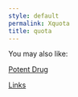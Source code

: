 ```yaml
---
style: default
permalink: Xquota
title: quota
---
```

You may also like:

[Potent Drug](http://scp-wiki.net/potent-drug)

[Links](http://scp-wiki.net/links)
